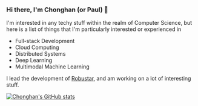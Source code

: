 ### Hi there, I'm Chonghan (or Paul) 👋
 I'm interested in any techy stuff within the realm of Computer Science, but here is a list of things that I'm particularly interested or experienced in
- Full-stack Development
- Cloud Computing
- Distributed Systems
- Deep Learning
- Multimodal Machine Learning

I lead the development of [Robustar](https://github.com/HaohanWang/Robustar), and am working on a lot of interesting stuff.

<!--
**PaulCCCCCCH/PaulCCCCCCH** is a ✨ _special_ ✨ repository because its `README.md` (this file) appears on your GitHub profile.

Here are some ideas to get you started:

- 🔭 I’m currently working on ...
- 🌱 I’m currently learning ...
- 👯 I’m looking to collaborate on ...
- 🤔 I’m looking for help with ...
- 💬 Ask me about ...
- 📫 How to reach me: ...
- 😄 Pronouns: ...
- ⚡ Fun fact: ...
[![Top Langs](https://github-readme-stats.vercel.app/api/top-langs/?username=paulcccccch&hide=html,jupyter%20notebook)](https://github.com/anuraghazra/github-readme-stats)
-->

[![Chonghan's GitHub stats](https://github-readme-stats.vercel.app/api?username=paulcccccch&count_private=true)](https://github.com/anuraghazra/github-readme-stats)

